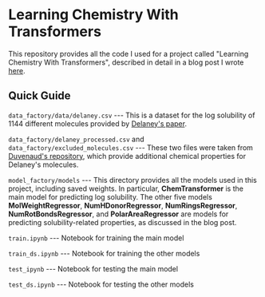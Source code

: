 # Learning Chemistry With Transformers

This repository provides all the code I used for a project called "Learning Chemistry With Transformers", described in detail in a blog post I wrote [here](https://ytbai.net/2020/08/05/learning-chemistry-with-transformers/).

## Quick Guide

```data_factory/data/delaney.csv``` --- This is a dataset for the log solubility of 1144 different molecules provided by [Delaney's paper](https://pubs.acs.org/doi/10.1021/ci034243x). 

```data_factory/delaney_processed.csv``` and ```data_factory/excluded_molecules.csv``` --- These two files were taken from [Duvenaud's repository](https://github.com/HIPS/neural-fingerprint), which provide additional chemical properties for Delaney's molecules. 

```model_factory/models``` --- This directory provides all the models used in this project, including saved weights. In particular, __ChemTransformer__ is the main model for predicting log solubility. The other five models __MolWeightRegressor__, __NumHDonorRegressor__, __NumRingsRegressor__, __NumRotBondsRegressor__, and __PolarAreaRegressor__ are models for predicting solubility-related properties, as discussed in the blog post. 

```train.ipynb``` --- Notebook for training the main model

```train_ds.ipynb``` --- Notebook for training the other models

```test_ipynb``` --- Notebook for testing the main model

```test_ds.ipynb``` --- Notebook for testing the other models
